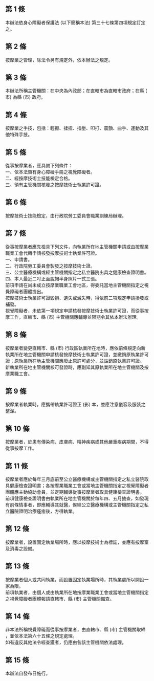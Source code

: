 第 1 條
-------
本辦法依身心障礙者保護法 (以下簡稱本法) 第三十七條第四項規定訂定  
之。

第 2 條
-------
按摩業之管理，除法令另有規定外，依本辦法之規定。

第 3 條
-------
本辦法所稱主管機關：在中央為內政部；在直轄市為直轄市政府；在縣 (  
市) 為縣 (市) 政府。

第 4 條
-------
按摩業之手技，包括：輕擦、揉捏、指壓、叩打、震顫、曲手、運動及其  
他特殊手技。

第 5 條
-------
從事按摩業者，應具備下列條件：  
一、依本法領有身心障礙手冊之視覺障礙者。  
二、經按摩技術士技能檢定合格。  
三、領有主管機關核發之按摩技術士執業許可證。

第 6 條
-------
按摩技術士技能檢定，由行政院勞工委員會職業訓練局辦理。

第 7 條
-------
從事按摩業者應先檢具下列文件，向執業所在地主管機關申請或由按摩業  
職業工會代轉申請核發按摩技術士執業許可證。  
一、申請書。  
二、行政院勞工委員會製發之按摩技術士證。  
三、公立醫療機構或經主管機關指定之私立醫院出具之健康檢查證明書。  
四、本人最近二吋正面脫帽半身照片一式三張。  
前項申請在尚未成立按摩業職業工會地區，得委託當地主管機關指定之視  
覺障礙者團體提出。  
按摩技術士執業許可證毀損、遺失或滅失時，得依前二項規定申請換發或  
補發。  
視覺障礙者，未依第一項規定申請核發按摩技術士執業許可證，而從事按  
摩工作，直轄市、縣 (市) 主管機關應輔導並限期令其依本辦法辦理。

第 8 條
-------
按摩業者變更直轄市、縣 (市) 行政區執業所在地時，應依前條規定向新  
執業所在地主管機關申請核發按摩技術士執業許可證，並繳銷原執業許可  
證；原執業所在地主管機關應廢止原許可處分，並註銷原執業許可證。  
新執業所在地主管機關核可發證時，應副知其原執業所在地主管機關及按  
摩業職工會。

第 9 條
-------
按摩業者執業時，應攜帶執業許可證正 (影) 本，並應注意儀容及服裝之  
整潔。

第 10 條
--------
按摩業者，於患有傳染病、皮膚病、精神疾病或其他嚴重疾病期間，不得  
從事按摩工作。

第 11 條
--------
按摩業者應於每年三月底前至公立醫療機構或主管機關指定之私立醫院取  
具健康檢查證明書；各按摩業職業工會或當地主管機關指定之視覺障礙者  
團體應主動協助會員，並定期輔導從事按摩業者取具健康檢查證明書。  
前項健康檢查證明書由執業所在地主管機關於每年四、五月抽查，如發現  
有前條情事者，即應輔導其就醫，俟經公立醫療機構或主管機關指定之私  
立醫院證明治療痊癒後，方得執業。

第 12 條
--------
按摩業者，設置固定執業場所時，應以按摩技術士為標誌，並應有按摩室  
及消毒之設備。

第 13 條
--------
按摩業者個人或共同執業，而設置固定執業場所時，其執業處所以開設一  
家為限。  
前項執業者，由個人或由執業所在地按摩業職業工會或當地主管機關指定  
之視覺障礙者團體報請直轄市、縣 (市) 主管機關備查。

第 14 條
--------
非本法所稱視覺障礙而從事按摩業者，由直轄市、縣 (市) 主管機關取締  
，並依本法第六十五條之規定處理。  
如有違反其他法令經查獲者，仍應由各該主管機關依法處理。

第 15 條
--------
本辦法自發布日施行。

